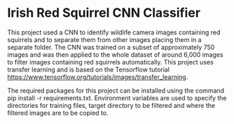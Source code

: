 # Irish Red Squirrel CNN Classifier

This project used a CNN to identify wildlife camera images containing red squirrels and to separate them from other images placing them in a separate folder. The CNN was trained on a subset of approximately 750 images and was then applied to the whole dataset of around 6,000 images to filter images containing red squirrels automatically. This project uses transfer learning and is based on the Tensorflow tutorial https://www.tensorflow.org/tutorials/images/transfer_learning. 

The required packages for this project can be installed using the command
pip install -r requirements.txt. Environment variables are used to specify the directories for training files, target directory to be filtered and where the filtered images are to be copied to.